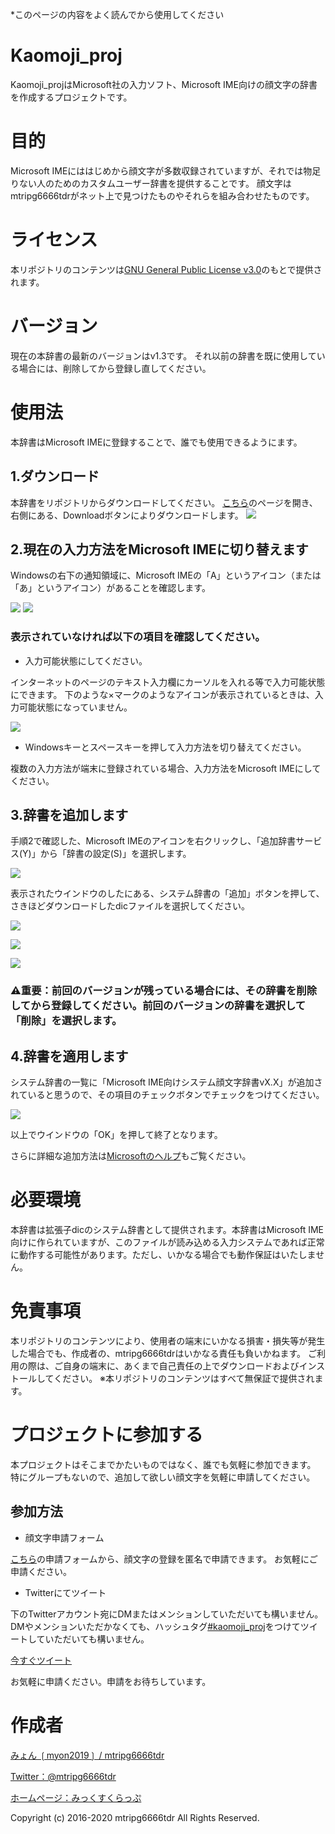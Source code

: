 *このページの内容をよく読んでから使用してください

# Kaomoji_proj
 Kaomoji_projはMicrosoft社の入力ソフト、Microsoft IME向けの顔文字の辞書を作成するプロジェクトです。
# 目的
 Microsoft IMEにははじめから顔文字が多数収録されていますが、それでは物足りない人のためのカスタムユーザー辞書を提供することです。
 顔文字はmtripg6666tdrがネット上で見つけたものやそれらを組み合わせたものです。
# ライセンス
本リポジトリのコンテンツは[GNU General Public License v3.0](LICENSE.md)のもとで提供されます。
# バージョン
現在の本辞書の最新のバージョンはv1.3です。
それ以前の辞書を既に使用している場合には、削除してから登録し直してください。
# 使用法
本辞書はMicrosoft IMEに登録することで、誰でも使用できるようにます。
## 1.ダウンロード
本辞書をリポジトリからダウンロードしてください。
[こちら](bin/kaomoji_sys_v1.3.dic)のページを開き、右側にある、Downloadボタンによりダウンロードします。
![](readme_files/IMG001.png)
## 2.現在の入力方法をMicrosoft IMEに切り替えます
Windowsの右下の通知領域に、Microsoft IMEの「A」というアイコン（または「あ」というアイコン）があることを確認します。

![](readme_files/IMG002.png)
![](readme_files/IMG003.png)
### 表示されていなければ以下の項目を確認してください。
- 入力可能状態にしてください。

インターネットのページのテキスト入力欄にカーソルを入れる等で入力可能状態にできます。
下のような×マークのようなアイコンが表示されているときは、入力可能状態になっていません。

![](readme_files/IMG004.png)
- Windowsキーとスペースキーを押して入力方法を切り替えてください。

複数の入力方法が端末に登録されている場合、入力方法をMicrosoft IMEにしてください。
## 3.辞書を追加します
手順2で確認した、Microsoft IMEのアイコンを右クリックし、「追加辞書サービス(Y)」から「辞書の設定(S)」を選択します。

![](readme_files/IMG005.png)

表示されたウインドウのしたにある、システム辞書の「追加」ボタンを押して、さきほどダウンロードしたdicファイルを選択してください。

![](readme_files/IMG006.png)

![](readme_files/IMG007.png)

![](readme_files/IMG008.png)

### ⚠重要：前回のバージョンが残っている場合には、その辞書を削除してから登録してください。前回のバージョンの辞書を選択して「削除」を選択します。
## 4.辞書を適用します
システム辞書の一覧に「Microsoft IME向けシステム顔文字辞書vX.X」が追加されていると思うので、その項目のチェックボタンでチェックをつけてください。

![](readme_files/IMG009.png)

以上でウインドウの「OK」を押して終了となります。

さらに詳細な追加方法は[Microsoftのヘルプ](https://support.microsoft.com/ja-jp/help/4462244/microsoft-ime#section-8)もご覧ください。
# 必要環境
 本辞書は拡張子dicのシステム辞書として提供されます。本辞書はMicrosoft IME向けに作られていますが、このファイルが読み込める入力システムであれば正常に動作する可能性があります。ただし、いかなる場合でも動作保証はいたしません。
# 免責事項
 本リポジトリのコンテンツにより、使用者の端末にいかなる損害・損失等が発生した場合でも、作成者の、mtripg6666tdrはいかなる責任も負いかねます。
 ご利用の際は、ご自身の端末に、あくまで自己責任の上でダウンロードおよびインストールしてください。
 ※本リポジトリのコンテンツはすべて無保証で提供されます。
# プロジェクトに参加する
 本プロジェクトはそこまでかたいものではなく、誰でも気軽に参加できます。
 特にグループもないので、追加して欲しい顔文字を気軽に申請してください。
## 参加方法
- 顔文字申請フォーム

 [こちら](https://forms.gle/xFHd98CTpJrs6cN68)の申請フォームから、顔文字の登録を匿名で申請できます。
 お気軽にご申請ください。
- Twitterにてツイート

下のTwitterアカウント宛にDMまたはメンションしていただいても構いません。
DMやメンションいただかなくても、ハッシュタグ[#kaomoji_proj](https://twitter.com/hashtag/kaomoji_proj)をつけてツイートしていただいても構いません。

[今すぐツイート](https://twitter.com/intent/tweet?text=&hashtags=kaomoji_proj&via=mtripg6666tdr)

 お気軽に申請ください。申請をお待ちしています。
# 作成者
[みょん ❲myon2019❳ / mtripg6666tdr](https://github.com/mtripg6666tdr)

[Twitter：@mtripg6666tdr](https://twitter.com/mtripg6666tdr)

[ホームページ：みっくすくらっぷ](https://scrpg.tyanoyu.net/?ref=github_kaomojiproj_readme)

Copyright (c) 2016-2020 mtripg6666tdr All Rights Reserved.
